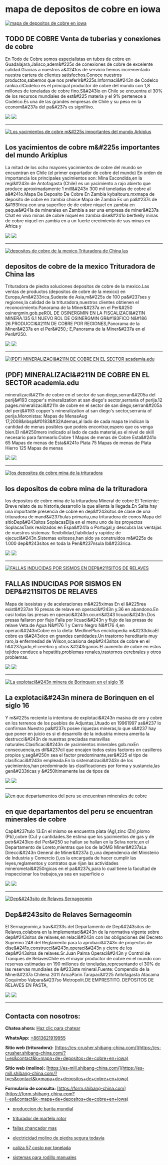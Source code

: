 # mapa de depositos de cobre en iowa

<a href="https://swt.shibang-china.com/?l=es&img&k=mapa+de+depositos+de+cobre+en+iowa" target="_blank">![mapa de depositos de cobre en iowa](http://static.shibang-china.com/all-800x300/1259.jpg)</a>

## TODO DE COBRE Venta de tuberias y conexiones de cobre
En Todo de Cobre somos especialistas en tubos de cobre en Guadalajara,Jalisco,adem&#225s de conexiones de cobre de excelente calidad.Gracias a nuestros a&#241os de servicio hemos incrementado nuestra cartera de clientes satisfechos.Conoce nuestros productos,sabemos que nos preferir&#225s.Informaci&#243n de Codelco rankia.clCodelco es el principal productor de cobre del mundo con 1,8 millones de toneladas de cobre fino.S&#243lo en Chile se encuentra el 30% de los recursos mundiales de est&#225 materia y el 9% pertenece a Codelco.Es una de las grandes empresas de Chile y su peso en la econom&#237a del pa&#237s es signifiivo.


<a href="https://whatsapp.shibangsoft.com/WhatsApp.php" target="_blank" title="WhatsApp">![](http://static.shibang-china.com/icon/whatsapp.png)</a> <a href="https://swt.shibang-china.com/?l=es&icon&k=mapa+de+depositos+de+cobre+en+iowa" target="_blank">![](http://static.shibang-china.com/icon/chat-es.png)</a>

---

<a href="https://swt.shibang-china.com/?l=es&img&k=mapa+de+depositos+de+cobre+en+iowa" target="_blank">![Los yacimientos de cobre m&#225s importantes del mundo Arkiplus](http://static.shibang-china.com/all-800x300/1390.jpg)</a>

## Los yacimientos de cobre m&#225s importantes del mundo Arkiplus
La mitad de los ocho mayores yacimientos de cobre del mundo se encuentran en Chile (el primer exportador de cobre del mundo) En orden de importancia los principales yacimientos son: Mina Escondida,en la regi&#243n de Antofagasta (Chile) es un yacimiento a rajo abierto que produce aproximadamente 1 mill&#243n 300 mil toneladas de cobre al a&#241o.Mapa De Deposito De Cobre En Zambia kybaltours.mxmapa de deposito de cobre en zambia choice Mapa de Zambia Es un pa&#237s de &#193frica con una superfice de de cobre niquel en zambia en peque&#241a de minerales en Zambia a ser una empresa de miner&#237a Chat en vivo minas de cobre niquel en zambia dise&#241o bertkelly minas de cobre niquel en zambia en a un fuerte crecimiento de sus minas en Africa y


<a href="https://whatsapp.shibangsoft.com/WhatsApp.php" target="_blank" title="WhatsApp">![](http://static.shibang-china.com/icon/whatsapp.png)</a> <a href="https://swt.shibang-china.com/?l=es&icon&k=mapa+de+depositos+de+cobre+en+iowa" target="_blank">![](http://static.shibang-china.com/icon/chat-es.png)</a>

---

<a href="https://swt.shibang-china.com/?l=es&img&k=mapa+de+depositos+de+cobre+en+iowa" target="_blank">![depositos de cobre de la mexico Trituradora de China las](http://static.shibang-china.com/all-800x300/733.jpg)</a>

## depositos de cobre de la mexico Trituradora de China las
Trituradora de piedra soluciones depositos de cobre de la mexico.Las ventas de productos (depositos de cobre de la mexico) en Europa,Am&#233rica,Sudeste de Asia,m&#225s de 100 pa&#237ses y regiones,la calidad de la trituradora,nuestros clientes obtienen el reconocimiento.Panorama de la Miner&#237a en el Per&#250 osinergmin.gob.peROL DE OSINERGMIN EN LA FISCALIZACI&#211N MINERA.135 6.1 NUEVO ROL DE OSINERGMIN GR&#193FICO N&#186 26.PRODUCCI&#211N DE COBRE POR REGIONES,Panorama de la Miner&#237a en el Per&#250,: E,Panorama de la Miner&#237a en el Per&#250.


<a href="https://whatsapp.shibangsoft.com/WhatsApp.php" target="_blank" title="WhatsApp">![](http://static.shibang-china.com/icon/whatsapp.png)</a> <a href="https://swt.shibang-china.com/?l=es&icon&k=mapa+de+depositos+de+cobre+en+iowa" target="_blank">![](http://static.shibang-china.com/icon/chat-es.png)</a>

---

<a href="https://swt.shibang-china.com/?l=es&img&k=mapa+de+depositos+de+cobre+en+iowa" target="_blank">![(PDF) MINERALIZACI&#211N DE COBRE EN EL SECTOR academia.edu](http://static.shibang-china.com/all-800x300/1496.jpg)</a>

## (PDF) MINERALIZACI&#211N DE COBRE EN EL SECTOR academia.edu
mineralizaci&#211n de cobre en el sector de san diego,serran&#205a del perij&#193 copper's mineralization at san diego's sector,serrania of perija.12 pages.mineralizaci&#211n de cobre en el sector de san diego,serran&#205a del perij&#193 copper's mineralization at san diego's sector,serrania of perija.Moronistas: Mapas de MenasAug 17,2008&nbsp&#0183&#32Ademas,al lado de cada mapa te indican la cantidad de menas posibles que podeis encontrar,espero que os venga bien.El n&#250mero indicado al lado de cada material,es el nivel de skill necesario para farmearlo.Cobre 1 Mapas de menas de Cobre Esta&#241o 65 Mapas de menas de Esta&#241o Plata 75 Mapas de menas de Plata Hierro 125 Mapas de menas


<a href="https://whatsapp.shibangsoft.com/WhatsApp.php" target="_blank" title="WhatsApp">![](http://static.shibang-china.com/icon/whatsapp.png)</a> <a href="https://swt.shibang-china.com/?l=es&icon&k=mapa+de+depositos+de+cobre+en+iowa" target="_blank">![](http://static.shibang-china.com/icon/chat-es.png)</a>

---

<a href="https://swt.shibang-china.com/?l=es&img&k=mapa+de+depositos+de+cobre+en+iowa" target="_blank">![los depositos de cobre mina de la trituradora](http://static.shibang-china.com/all-800x300/1470.jpg)</a>

## los depositos de cobre mina de la trituradora
los depositos de cobre mina de la trituradora Mineral de cobre El Teniente: Breve relato de su historia,desarrollo la que alienta la llegada.En Salta hay una importante presencia de cobre en dep&#243sitos de clase de una trituradora de mand&#237bulas primaria,una trituradora de conos Mapa del sitioDep&#243sitos SoplacasElija en el menu uno de los proyectos SoplacasTank realizados en Espa&#241a o Portugal,y descubra las ventajas de nuestros sistemas: flexibilidad,fiabilidad y rapidez de ejecuci&#243n.Sistemas exitosos,han sido ya construidos m&#225s de 1.000 dep&#243sitos en toda la Pen&#237nsula Ib&#233rica.


<a href="https://whatsapp.shibangsoft.com/WhatsApp.php" target="_blank" title="WhatsApp">![](http://static.shibang-china.com/icon/whatsapp.png)</a> <a href="https://swt.shibang-china.com/?l=es&icon&k=mapa+de+depositos+de+cobre+en+iowa" target="_blank">![](http://static.shibang-china.com/icon/chat-es.png)</a>

---

<a href="https://swt.shibang-china.com/?l=es&img&k=mapa+de+depositos+de+cobre+en+iowa" target="_blank">![FALLAS INDUCIDAS POR SISMOS EN DEP&#211SITOS DE RELAVES](http://static.shibang-china.com/all-800x300/255.jpg)</a>

## FALLAS INDUCIDAS POR SISMOS EN DEP&#211SITOS DE RELAVES
Mapa de isosistas y de aceleraciones m&#225ximas En el &#225rea exist&#237an 16 presas de relave en operaci&#243n y.36 en abandono.En casi todas las presas en operaci&#243n.ocurri&#243 licuaci&#243n.Dos presas fallaron por flujo Falla por licuaci&#243n y flujo de las presas de relave Veta.de Agua N&#176 1 y Cerro Negro N&#176 4,en operaci&#243nCobre en la dieta: MedlinePlus enciclopedia m&#233dicaEl cobre es t&#243xico en grandes cantidades.Un trastorno hereditario muy raro,la enfermedad de Wilson,ocasiona dep&#243sitos de cobre en el h&#237gado,el cerebro y otros &#243rganos.El aumento de cobre en estos tejidos conduce a hepatitis,problemas renales,trastornos cerebrales y otros problemas.


<a href="https://whatsapp.shibangsoft.com/WhatsApp.php" target="_blank" title="WhatsApp">![](http://static.shibang-china.com/icon/whatsapp.png)</a> <a href="https://swt.shibang-china.com/?l=es&icon&k=mapa+de+depositos+de+cobre+en+iowa" target="_blank">![](http://static.shibang-china.com/icon/chat-es.png)</a>

---

<a href="https://swt.shibang-china.com/?l=es&img&k=mapa+de+depositos+de+cobre+en+iowa" target="_blank">![La explotaci&#243n minera de Borinquen en el siglo 16](http://static.shibang-china.com/all-800x300/89.jpg)</a>

## La explotaci&#243n minera de Borinquen en el siglo 16
Y m&#225s reciente la intentona de explotaci&#243n masiva de oro y cobre en los terrenos de los pueblos de Adjuntas,Utuado en 19961997 as&#237 lo confirman.Nuestro pa&#237s posee riquezas mineras,lo que s&#237 hay que poner en juicio es si el desarrollo de la industria minera amerita la destrucci&#243n de nuestras preciadas maravillas naturales.Clasificaci&#243n de yacimientos minerales gob.mxEn consecuencia,es dif&#237cil que encajen todos estos factores en casilleros propios y,seg&#250n sea el factor predominante,ser&#225 el tipo de clasificaci&#243n empleada.En la sistematizaci&#243n de los yacimientos,han predominado las clasificaciones por forma y sustancia,las gen&#233ticas y &#250ltimamente las de tipos de


<a href="https://whatsapp.shibangsoft.com/WhatsApp.php" target="_blank" title="WhatsApp">![](http://static.shibang-china.com/icon/whatsapp.png)</a> <a href="https://swt.shibang-china.com/?l=es&icon&k=mapa+de+depositos+de+cobre+en+iowa" target="_blank">![](http://static.shibang-china.com/icon/chat-es.png)</a>

---

<a href="https://swt.shibang-china.com/?l=es&img&k=mapa+de+depositos+de+cobre+en+iowa" target="_blank">![en que departamentos del peru se encuentran minerales de cobre](http://static.shibang-china.com/all-800x300/1332.jpg)</a>

## en que departamentos del peru se encuentran minerales de cobre
Cap&#237tulo 13.En el mismo se encuentra plata (Ag),zinc (Zn),plomo (Pb),cobre (Cu) y cantidades.Se estima que los yacimientos de gas y de petr&#243leo del Per&#250 se hallan se hallan en la Selva norte,en el Departamento de Loreto,mientras que los de laOMG Miner&#237aLa Direcci&#243n General de Miner&#237a (),una dependencia del Ministerio de Industria y Comercio (),es la encargada de hacer cumplir las leyes,reglamentos y contratos que rijan las actividades minerometal&#250rgicas en el pa&#237s,para lo cual tiene la facultad de inspeccionar los trabajos,ya sea en superficie o


<a href="https://whatsapp.shibangsoft.com/WhatsApp.php" target="_blank" title="WhatsApp">![](http://static.shibang-china.com/icon/whatsapp.png)</a> <a href="https://swt.shibang-china.com/?l=es&icon&k=mapa+de+depositos+de+cobre+en+iowa" target="_blank">![](http://static.shibang-china.com/icon/chat-es.png)</a>

---

<a href="https://swt.shibang-china.com/?l=es&img&k=mapa+de+depositos+de+cobre+en+iowa" target="_blank">![Dep&#243sito de Relaves Sernageomin](http://static.shibang-china.com/all-800x300/89.jpg)</a>

## Dep&#243sito de Relaves Sernageomin
El Sernageomin,a trav&#233s del Departamento de Dep&#243sitos de Relaves,colabora en la implementaci&#243n de la normativa vigente sobre dep&#243sitos de relaves,en relaci&#243n con las obligaciones del Decreto Supremo 248 del Reglamento para la aprobaci&#243n de proyectos de dise&#241o,construcci&#243n,operaci&#243n y cierre de los dep&#243sitos de relaves.Sr.Juan Palma Operaci&#243n y Control de Tranques de RelavesChile es el mayor productor de cobre en el mundo con reservas estimadas en 190 millones de toneladas,representando el 30% de las reservas mundiales de &#233ste mineral.Fuente: Compendio de la Miner&#237a Chilena 2011 AricaParin.Tarapac&#225 Antofagasta Atacama Coquimbo Valpara&#237so Metropolit.DE EMPRESTITO. DEPOSITOS DE RELAVES EN PASTA,


<a href="https://whatsapp.shibangsoft.com/WhatsApp.php" target="_blank" title="WhatsApp">![](http://static.shibang-china.com/icon/whatsapp.png)</a> <a href="https://swt.shibang-china.com/?l=es&icon&k=mapa+de+depositos+de+cobre+en+iowa" target="_blank">![](http://static.shibang-china.com/icon/chat-es.png)</a>

---
## Contacta con nosotros:

**Chatea ahora:** [Haz clic para chatear](https://swt.shibang-china.com?l=es&contact&k=mapa+de+depositos+de+cobre+en+iowa)

**WhatsApp:**  [+8613621919955](https://whatsapp.shibangsoft.com/WhatsApp.php)

**Sitio web (trituradora):** [https://es-crusher.shibang-china.com/](https://es-crusher.shibang-china.com/?l=es&contact&k=mapa+de+depositos+de+cobre+en+iowa)

**Sitio web (molino):** [https://es-mill.shibang-china.com/](https://es-mill.shibang-china.com/?l=es&contact&k=mapa+de+depositos+de+cobre+en+iowa)

**Formulario de consulta:** [https://form.shibang-china.com](https://form.shibang-china.com?l=es&contact&k=mapa+de+depositos+de+cobre+en+iowa)

* [produccion de barita mundial](../80/produccion%20de%20barita%20mundial.md)

* [triturador de martelo rotor](../79/triturador%20de%20martelo%20rotor.md)

* [fallas chancador mas](../71/fallas%20chancador%20mas.md)

* [electricidad molino de piedra segura todavía](../67/electricidad%20molino%20de%20piedra%20segura%20todav%C3%ADa.md)

* [caliza 57 costo por tonelada](../66/caliza%2057%20costo%20por%20tonelada.md)

* [sistemas para rodillo manuales](../76/sistemas%20para%20rodillo%20manuales.md)
